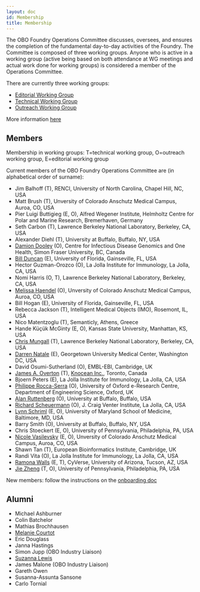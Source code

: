 ```yaml
---
layout: doc
id: Membership
title: Membership
---
```


The OBO Foundry Operations Committee discusses, oversees, and ensures the completion of the fundamental day-to-day activities of the Foundry. The Committee is composed of three working groups. Anyone who is active in a working group (active being based on both attendance at WG meetings and actual work done for working groups) is considered a member of the Operations Committee.

There are currently three working groups:

- [Editorial Working Group](EditorialWG.html)
- [Technical Working Group](TechnicalWG.html)
- [Outreach Working Group](OutreachWG.html)

More information [here](/docs/OperationsCommittee.html)

## Members

Membership in working groups: T=technical working group, O=outreach working group, E=editorial working group

Current members of the OBO Foundry Operations Committee are (in alphabetical order of surname):

- Jim Balhoff (T), RENCI, University of North Carolina, Chapel Hill, NC, USA
- Matt Brush (T), Unversity of Colorado Anschutz Medical Campus, Auroa, CO, USA
- Pier Luigi Buttigieg (E, O), Alfred Wegener Institute, Helmholtz Centre for Polar and Marine Research, Bremerhaven, Germany
- Seth Carbon (T), Lawrence Berkeley National Laboratory, Berkeley, CA, USA
- Alexander Diehl (T), University at Buffalo, Buffalo, NY, USA
- [Damion Dooley](https://orcid.org/0000-0002-8844-9165) (O), Centre for Infectious Disease Genomics and One Health, Simon Fraser University, BC, Canada
- [Bill Duncan](https://orcid.org/0000-0001-9625-1899) (E), University of Florida, Gainseville, FL, USA
- Hector Guzman-Orozco (O), La Jolla Institute for Immunology, La Jolla, CA, USA
- Nomi Harris (O, T), Lawrence Berkeley National Laboratory, Berkeley, CA, USA
- [Melissa Haendel](https://www.ohsu.edu/people/melissa-haendel/AFE044BDE8046E5D6FBDA51F448BDE2A) (O), Unversity of Colorado Anschutz Medical Campus, Auroa, CO, USA
- Bill Hogan (E), University of Florida, Gainseville, FL, USA
- Rebecca Jackson (T), Intelligent Medical Objects (IMO), Rosemont, IL, USA
- Nico Matentzoglu (T), Semanticly, Athens, Greece
- Hande Küçük McGinty (E, O), Kansas State University, Manhattan, KS, USA
- [Chris Mungall](https://github.com/cmungall/) (T), Lawrence Berkeley National Laboratory, Berkeley, CA, USA
- [Darren Natale](http://pir.georgetown.edu/pirwww/aboutpir/natalebio.shtml) (E), Georgetown University Medical Center, Washington DC, USA
- David Osumi-Sutherland (O), EMBL-EBI, Cambridge, UK
- [James A. Overton](http://james.overton.ca) (T), [Knocean Inc.](http://knocean.com), Toronto, Canada
- Bjoern Peters (E), La Jolla Institute for Immunology, La Jolla, CA, USA
- [Philippe Rocca-Serra](https://eng.ox.ac.uk/people/philippe-rocca-serra/) (O), University of Oxford e-Research Centre, Department of Engineering Science, Oxford, UK
- [Alan Ruttenberg](http://sciencecommons.org/about/whoweare/ruttenberg/) (O), University at Buffalo, Buffalo, USA
- [Richard Scheuermann](https://www.jcvi.org/about/rscheuermann) (O), J. Craig Venter Institute, La Jolla, CA, USA
- [Lynn Schriml](http://www.medschool.umaryland.edu/profiles/Schriml-Lynn/) (E, O), University of Maryland School of Medicine, Baltimore, MD, USA
- Barry Smith (O), University at Buffalo, Buffalo, NY, USA
- Chris Stoeckert (E, O), University of Pennsylvania, Philadelphia, PA, USA
- [Nicole Vasilevsky](http://orcid.org/0000-0001-5208-3432) (E, O), Unversity of Colorado Anschutz Medical Campus, Auroa, CO, USA
- Shawn Tan (T), European Bioinformatics Institute, Cambridge, UK
- Randi Vita (O), La Jolla Institute for Immunology, La Jolla, CA, USA
- [Ramona Walls](http://www.cyverse.org/ramona-walls) (E, T), CyVerse, University of Arizona, Tucson, AZ, USA
- [Jie Zheng](http://cbil.upenn.edu/profile-staff_bio/39) (T, O), University of Pennsylvania, Philadelphia, PA, USA

New members: follow the instructions on the [onboarding doc](https://docs.google.com/document/d/1MKhNTjZjGx6Ls72dybIV2ajYtbqtwP7O4lwxN2v3RBA/edit#heading=h.10q6n5qc13dp)

## Alumni

- Michael Ashburner
- Colin Batchelor
- Mathias Brochhausen
- [Melanie Courtot](http://purl.org/net/mcourtot)
- Eric Douglass
- Janna Hastings
- Simon Jupp (OBO Industry Liaison)
- [Suzanna Lewis](https://github.com/selewis)
- James Malone (OBO Industry Liaison)
- Gareth Owen
- Susanna-Assunta Sansone
- Carlo Tornial
